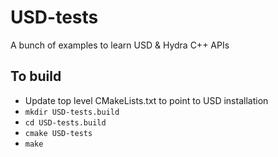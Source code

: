USD-tests
=========

A bunch of examples to learn USD & Hydra C++ APIs


To build
--------

* Update top level CMakeLists.txt to point to USD installation
* ```mkdir USD-tests.build```
* ```cd USD-tests.build```
* ```cmake USD-tests```
* ```make```
